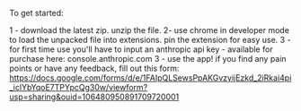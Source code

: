 To get started:

1 - download the latest zip. unzip the file.
2- use chrome in developer mode to load the unpacked file into extensions. pin the extension for easy use.
3 - for first time use you'll have to input an anthropic api key - available for purchase here: console.anthropic.com
3 - use the app! if you find any pain points or have any feedback, fill out this form: https://docs.google.com/forms/d/e/1FAIpQLSewsPpAKGvzyijEzkd_2iRkai4pi_iclYbYqoE7TPYpcQg30w/viewform?usp=sharing&ouid=106480950891709720001
